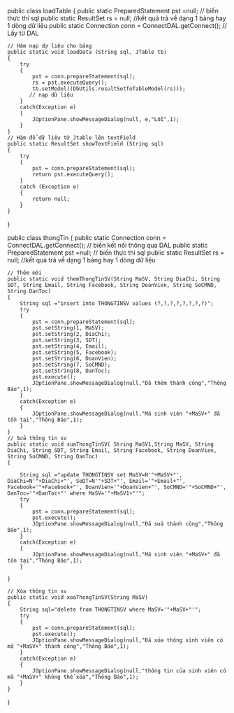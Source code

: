 ﻿public class loadTable {
    public static PreparedStatement pst =null; // biến thực thi sql
    public static ResultSet rs = null; //kết quả trả về dạng 1 bảng hay 1 dòng dữ liệu
    public static Connection conn = ConnectDAL.getConnect(); // Lấy từ DAL
    
    // Hàm nạp dự liệu cho bảng
    public static void loadData (String sql, JTable tb)
    {
        try
        {
            pst = conn.prepareStatement(sql);
            rs = pst.executeQuery();
            tb.setModel((DbUtils.resultSetToTableModel(rs)));
           // nạp dữ liệu
        }
        catch(Exception e)
        {
            JOptionPane.showMessageDialog(null, e,"Lỗi",1);
        }
    }
    // Hàm đổ dữ liệu từ Jtable lên textField
    public static ResultSet showTextField (String sql)
    {
        try
        {
            pst = conn.prepareStatement(sql);
            return pst.executeQuery();
        }
        catch (Exception e)
        {
            return null;
        }
    }
}

public class thongTin {
    public static Connection conn = ConnectDAL.getConnect(); // biến kết nối thông qua DAL
    public static PreparedStatement pst =null; // biến thực thi sql
    public static ResultSet rs = null; //kết quả trả về dạng 1 bảng hay 1 dòng dữ liệu
    
    // Thêm mới
    public static void themThongTinSV(String MaSV, String DiaChi, String SDT, String Email, String Facebook, String DoanVien, String SoCMND, String DanToc)
    {
        String sql ="insert into THONGTINSV values (?,?,?,?,?,?,?,?)";
        try
        {
            pst = conn.prepareStatement(sql);
            pst.setString(1, MaSV);
            pst.setString(2, DiaChi);
            pst.setString(3, SDT);
            pst.setString(4, Email);
            pst.setString(5, Facebook);
            pst.setString(6, DoanVien);
            pst.setString(7, SoCMND);
            pst.setString(8, DanToc);
            pst.execute();
            JOptionPane.showMessageDialog(null,"Đã thêm thành công","Thông Báo",1);
        }
        catch(Exception e)
        {
            JOptionPane.showMessageDialog(null,"Mã sinh viên "+MaSV+" đã tồn tại","Thông Báo",1);
        }
    }
    // Sửa thông tin sv    
    public static void suaThongTinSV( String MaSV1,String MaSV, String DiaChi, String SDT, String Email, String Facebook, String DoanVien, String SoCMND, String DanToc)
    {
         
        String sql ="update THONGTINSV set MaSV=N'"+MaSV+"', DiaChi=N'"+DiaChi+"', SoDT=N'"+SDT+"', Email='"+Email+"', Facebook='"+Facebook+"', DoanVien='"+DoanVien+"', SoCMND='"+SoCMND+"', DanToc='"+DanToc+"' where MaSV='"+MaSV1+"'";
        try
        {
            pst = conn.prepareStatement(sql);
            pst.execute();
            JOptionPane.showMessageDialog(null,"Đã sửa thành công","Thông Báo",1);
        }
        catch(Exception e)
        {
            JOptionPane.showMessageDialog(null,"Mã sinh viên "+MaSV+" đã tồn tại","Thông Báo",1);
        }

    }
    
    // Xóa thông tin sv
    public static void xoaThongTinSV(String MaSV)
    {
        String sql="delete from THONGTINSV where MaSV='"+MaSV+"'";
        try
        {
            pst = conn.prepareStatement(sql);
            pst.execute();
            JOptionPane.showMessageDialog(null,"Đã xóa thông sinh viên có mã "+MaSV+" thành công","Thông Báo",1);
        }
        catch(Exception e)
        {
            JOptionPane.showMessageDialog(null,"thông tin của sinh viên có mã "+MaSV+" không thể xóa","Thông Báo",1);
        }
    }
    
}